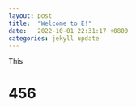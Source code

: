 ```yaml
---
layout: post
title:  "Welcome to E!"
date:   2022-10-01 22:31:17 +0800
categories: jekyll update
---
```

This

<h1>456</h1>


[jekyll-docs]: https://jekyllrb.com/docs/home
[jekyll-gh]:   https://github.com/jekyll/jekyll
[jekyll-talk]: https://talk.jekyllrb.com/
